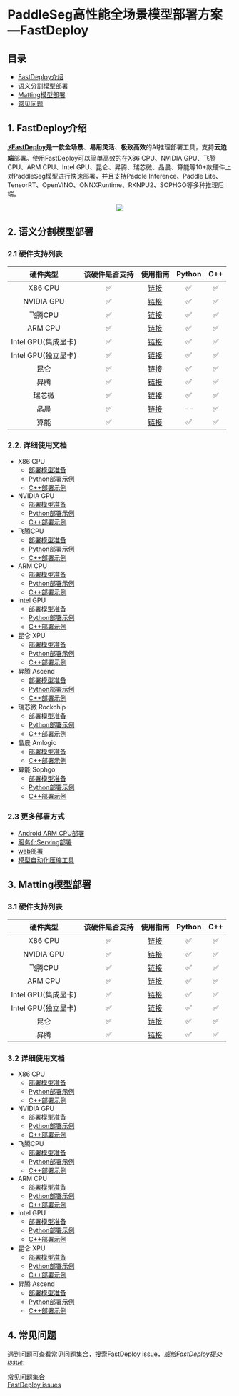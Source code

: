 # PaddleSeg高性能全场景模型部署方案—FastDeploy

## 目录  
- [FastDeploy介绍](#FastDeploy介绍)  
- [语义分割模型部署](#语义分割模型部署)  
- [Matting模型部署](#Matting模型部署)  
- [常见问题](#常见问题)  

## 1. FastDeploy介绍
<div id="FastDeploy介绍"></div>  

**[⚡️FastDeploy](https://github.com/PaddlePaddle/FastDeploy)**是一款**全场景**、**易用灵活**、**极致高效**的AI推理部署工具，支持**云边端**部署。使用FastDeploy可以简单高效的在X86 CPU、NVIDIA GPU、飞腾CPU、ARM CPU、Intel GPU、昆仑、昇腾、瑞芯微、晶晨、算能等10+款硬件上对PaddleSeg模型进行快速部署，并且支持Paddle Inference、Paddle Lite、TensorRT、OpenVINO、ONNXRuntime、RKNPU2、SOPHGO等多种推理后端。

<div align="center">

<img src="https://user-images.githubusercontent.com/31974251/219546373-c02f24b7-2222-4ad4-9b43-42b8122b898f.png" >

</div>  

## 2. 语义分割模型部署  
<div id="语义分割模型部署"></div>  

### 2.1 硬件支持列表

|硬件类型|该硬件是否支持|使用指南|Python|C++|
|:---:|:---:|:---:|:---:|:---:|
|X86 CPU|✅|[链接](semantic_segmentation/cpu-gpu)|✅|✅|
|NVIDIA GPU|✅|[链接](semantic_segmentation/cpu-gpu)|✅|✅|
|飞腾CPU|✅|[链接](semantic_segmentation/cpu-gpu)|✅|✅|
|ARM CPU|✅|[链接](semantic_segmentation/cpu-gpu)|✅|✅|
|Intel GPU(集成显卡)|✅|[链接](semantic_segmentation/cpu-gpu)|✅|✅|  
|Intel GPU(独立显卡)|✅|[链接](semantic_segmentation/cpu-gpu)|✅|✅|  
|昆仑|✅|[链接](semantic_segmentation/kunlun)|✅|✅|
|昇腾|✅|[链接](semantic_segmentation/ascend)|✅|✅|
|瑞芯微|✅|[链接](semantic_segmentation/rockchip)|✅|✅|  
|晶晨|✅|[链接](semantic_segmentation/amlogic)|--|✅|✅|  
|算能|✅|[链接](semantic_segmentation/sophgo)|✅|✅|  

### 2.2. 详细使用文档
- X86 CPU
  - [部署模型准备](semantic_segmentation/cpu-gpu)  
  - [Python部署示例](semantic_segmentation/cpu-gpu/python/)
  - [C++部署示例](semantic_segmentation/cpu-gpu/cpp/)
- NVIDIA GPU
  - [部署模型准备](semantic_segmentation/cpu-gpu)  
  - [Python部署示例](semantic_segmentation/cpu-gpu/python/)
  - [C++部署示例](semantic_segmentation/cpu-gpu/cpp/)
- 飞腾CPU
  - [部署模型准备](semantic_segmentation/cpu-gpu)  
  - [Python部署示例](semantic_segmentation/cpu-gpu/python/)
  - [C++部署示例](semantic_segmentation/cpu-gpu/cpp/)
- ARM CPU
  - [部署模型准备](semantic_segmentation/cpu-gpu)  
  - [Python部署示例](semantic_segmentation/cpu-gpu/python/)
  - [C++部署示例](semantic_segmentation/cpu-gpu/cpp/)
- Intel GPU
  - [部署模型准备](semantic_segmentation/cpu-gpu)  
  - [Python部署示例](semantic_segmentation/cpu-gpu/python/)
  - [C++部署示例](semantic_segmentation/cpu-gpu/cpp/)
- 昆仑 XPU
  - [部署模型准备](semantic_segmentation/kunlun)  
  - [Python部署示例](semantic_segmentation/kunlun/python/)
  - [C++部署示例](semantic_segmentation/kunlun/cpp/)
- 昇腾 Ascend
  - [部署模型准备](semantic_segmentation/ascend)  
  - [Python部署示例](semantic_segmentation/ascend/python/)
  - [C++部署示例](semantic_segmentation/ascend/cpp/)
- 瑞芯微 Rockchip
  - [部署模型准备](semantic_segmentation/rockchip/)  
  - [Python部署示例](semantic_segmentation/rockchip/rknpu2/)
  - [C++部署示例](semantic_segmentation/rockchip/rknpu2/)
- 晶晨 Amlogic
  - [部署模型准备](semantic_segmentation/amlogic/a311d/)  
  - [C++部署示例](semantic_segmentation/amlogic/a311d/cpp/)  
- 算能 Sophgo
  - [部署模型准备](semantic_segmentation/sophgo/)  
  - [Python部署示例](semantic_segmentation/sophgo/python/)
  - [C++部署示例](semantic_segmentation/sophgo/cpp/)  

### 2.3 更多部署方式

- [Android ARM CPU部署](semantic_segmentation/android)  
- [服务化Serving部署](semantic_segmentation/serving)  
- [web部署](semantic_segmentation/web)  
- [模型自动化压缩工具](semantic_segmentation/quantize)

## 3. Matting模型部署  
<div id="Matting模型部署"></div>

### 3.1 硬件支持列表

|硬件类型|该硬件是否支持|使用指南|Python|C++|  
|:---:|:---:|:---:|:---:|:---:|  
|X86 CPU|✅|[链接](matting/cpu-gpu)|✅|✅|  
|NVIDIA GPU|✅|[链接](matting/cpu-gpu)|✅|✅|  
|飞腾CPU|✅|[链接](matting/cpu-gpu)|✅|✅|  
|ARM CPU|✅|[链接](matting/cpu-gpu)|✅|✅|  
|Intel GPU(集成显卡)|✅|[链接](matting/cpu-gpu)|✅|✅|  
|Intel GPU(独立显卡)|✅|[链接](matting/cpu-gpu)|✅|✅|  
|昆仑|✅|[链接](matting/kunlun)|✅|✅|  
|昇腾|✅|[链接](matting/ascend)|✅|✅|  

### 3.2 详细使用文档
- X86 CPU
  - [部署模型准备](matting/cpu-gpu)  
  - [Python部署示例](matting/cpu-gpu/python/)
  - [C++部署示例](matting/cpu-gpu/cpp/)
- NVIDIA GPU
  - [部署模型准备](matting/cpu-gpu)  
  - [Python部署示例](matting/cpu-gpu/python/)
  - [C++部署示例](matting/cpu-gpu/cpp/)
- 飞腾CPU
  - [部署模型准备](matting/cpu-gpu)  
  - [Python部署示例](matting/cpu-gpu/python/)
  - [C++部署示例](matting/cpu-gpu/cpp/)
- ARM CPU
  - [部署模型准备](matting/cpu-gpu)  
  - [Python部署示例](matting/cpu-gpu/python/)
  - [C++部署示例](matting/cpu-gpu/cpp/)
- Intel GPU
  - [部署模型准备](matting/cpu-gpu)  
  - [Python部署示例](matting/cpu-gpu/python/)
  - [C++部署示例](cpu-gpu/cpp/)
- 昆仑 XPU
  - [部署模型准备](matting/kunlun)  
  - [Python部署示例](matting/kunlun/README.md)
  - [C++部署示例](matting/kunlun/README.md)
- 昇腾 Ascend
  - [部署模型准备](matting/ascend)  
  - [Python部署示例](matting/ascend/README.md)
  - [C++部署示例](matting/ascend/README.md)

## 4. 常见问题
<div id="常见问题"></div>  

遇到问题可查看常见问题集合，搜索FastDeploy issue，*或给FastDeploy提交[issue](https://github.com/PaddlePaddle/FastDeploy/issues)*:

[常见问题集合](https://github.com/PaddlePaddle/FastDeploy/tree/develop/docs/cn/faq)  
[FastDeploy issues](https://github.com/PaddlePaddle/FastDeploy/issues)  
